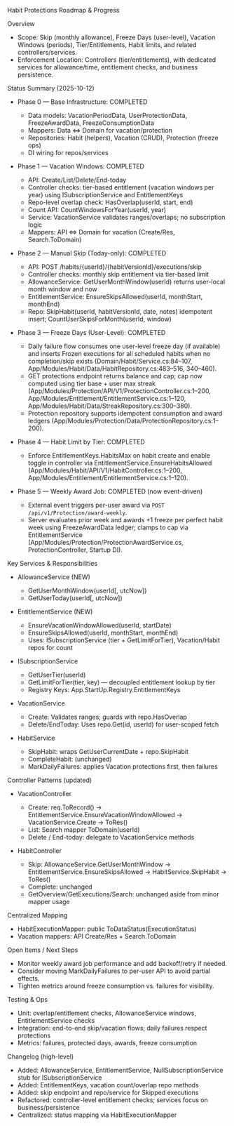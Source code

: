 Habit Protections Roadmap & Progress

Overview

- Scope: Skip (monthly allowance), Freeze Days (user-level), Vacation Windows (periods), Tier/Entitlements, Habit limits, and related controllers/services.
- Enforcement Location: Controllers (tier/entitlements), with dedicated services for allowance/time, entitlement checks, and business persistence.

Status Summary (2025-10-12)

- Phase 0 — Base Infrastructure: COMPLETED

  - Data models: VacationPeriodData, UserProtectionData, FreezeAwardData, FreezeConsumptionData
  - Mappers: Data <=> Domain for vacation/protection
  - Repositories: Habit (helpers), Vacation (CRUD), Protection (freeze ops)
  - DI wiring for repos/services

- Phase 1 — Vacation Windows: COMPLETED

  - API: Create/List/Delete/End-today
  - Controller checks: tier-based entitlement (vacation windows per year) using ISubscriptionService and EntitlementKeys
  - Repo-level overlap check: HasOverlap(userId, start, end)
  - Count API: CountWindowsForYear(userId, year)
  - Service: VacationService validates ranges/overlaps; no subscription logic
  - Mappers: API <=> Domain for vacation (Create/Res, Search.ToDomain)

- Phase 2 — Manual Skip (Today-only): COMPLETED

  - API: POST /habits/{userId}/{habitVersionId}/executions/skip
  - Controller checks: monthly skip entitlement via tier-based limit
  - AllowanceService: GetUserMonthWindow(userId) returns user-local month window and now
  - EntitlementService: EnsureSkipsAllowed(userId, monthStart, monthEnd)
  - Repo: SkipHabit(userId, habitVersionId, date, notes) idempotent insert; CountUserSkipsForMonth(userId, window)

- Phase 3 — Freeze Days (User-Level): COMPLETED

  - Daily failure flow consumes one user-level freeze day (if available) and inserts Frozen executions for all scheduled habits when no completion/skip exists (Domain/Habit/Service.cs:84–107, App/Modules/Habit/Data/HabitRepository.cs:483–516, 340–460).
  - GET protections endpoint returns balance and cap; cap now computed using tier base + user max streak (App/Modules/Protection/API/V1/ProtectionController.cs:1–200, App/Modules/Entitlement/EntitlementService.cs:1–120, App/Modules/Habit/Data/StreakRepository.cs:300–380).
  - Protection repository supports idempotent consumption and award ledgers (App/Modules/Protection/Data/ProtectionRepository.cs:1–200).

- Phase 4 — Habit Limit by Tier: COMPLETED

  - Enforce EntitlementKeys.HabitsMax on habit create and enable toggle in controller via EntitlementService.EnsureHabitsAllowed (App/Modules/Habit/API/V1/HabitController.cs:1–200, App/Modules/Entitlement/EntitlementService.cs:1–120).

- Phase 5 — Weekly Award Job: COMPLETED (now event-driven)
  - External event triggers per-user award via `POST /api/v1/Protection/award-weekly`.
  - Server evaluates prior week and awards +1 freeze per perfect habit week using FreezeAwardData ledger; clamps to cap via EntitlementService (App/Modules/Protection/ProtectionAwardService.cs, ProtectionController, Startup DI).

Key Services & Responsibilities

- AllowanceService (NEW)

  - GetUserMonthWindow(userId[, utcNow])
  - GetUserToday(userId[, utcNow])

- EntitlementService (NEW)

  - EnsureVacationWindowAllowed(userId, startDate)
  - EnsureSkipsAllowed(userId, monthStart, monthEnd)
  - Uses: ISubscriptionService (tier + GetLimitForTier), Vacation/Habit repos for count

- ISubscriptionService

  - GetUserTier(userId)
  - GetLimitForTier(tier, key) — decoupled entitlement lookup by tier
  - Registry Keys: App.StartUp.Registry.EntitlementKeys

- VacationService

  - Create: Validates ranges; guards with repo.HasOverlap
  - Delete/EndToday: Uses repo.Get(id, userId) for user-scoped fetch

- HabitService
  - SkipHabit: wraps GetUserCurrentDate + repo.SkipHabit
  - CompleteHabit: (unchanged)
  - MarkDailyFailures: applies Vacation protections first, then failures

Controller Patterns (updated)

- VacationController

  - Create: req.ToRecord() → EntitlementService.EnsureVacationWindowAllowed → VacationService.Create → ToRes()
  - List: Search mapper ToDomain(userId)
  - Delete / End-today: delegate to VacationService methods

- HabitController
  - Skip: AllowanceService.GetUserMonthWindow → EntitlementService.EnsureSkipsAllowed → HabitService.SkipHabit → ToRes()
  - Complete: unchanged
  - GetOverview/GetExecutions/Search: unchanged aside from minor mapper usage

Centralized Mapping

- HabitExecutionMapper: public ToDataStatus(ExecutionStatus)
- Vacation mappers: API Create/Res + Search.ToDomain

Open Items / Next Steps

- Monitor weekly award job performance and add backoff/retry if needed.
- Consider moving MarkDailyFailures to per-user API to avoid partial effects.
- Tighten metrics around freeze consumption vs. failures for visibility.

Testing & Ops

- Unit: overlap/entitlement checks, AllowanceService windows, EntitlementService checks
- Integration: end-to-end skip/vacation flows; daily failures respect protections
- Metrics: failures, protected days, awards, freeze consumption

Changelog (high-level)

- Added: AllowanceService, EntitlementService, NullSubscriptionService stub for ISubscriptionService
- Added: EntitlementKeys, vacation count/overlap repo methods
- Added: skip endpoint and repo/service for Skipped executions
- Refactored: controller-level entitlement checks; services focus on business/persistence
- Centralized: status mapping via HabitExecutionMapper

